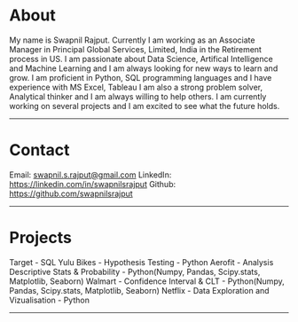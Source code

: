 # About 
My name is Swapnil Rajput. Currently I am working as an Associate Manager in Principal Global Services, Limited, India in the Retirement process in US. I am passionate about Data Science, Artifical Intelligence and Machine Learning and I am always looking for new ways to learn and grow.
I am proficient in Python, SQL programming languages and I have experience with MS Excel, Tableau I am also a strong problem solver, Analytical thinker and I am always willing to help others.
I am currently working on several projects and I am excited to see what the future holds.

---------------------------------------------------------------------------------------------------------------------------------------------------------------------------------------

# Contact
Email: swapnil.s.rajput@gmail.com
LinkedIn: https://linkedin.com/in/swapnilsrajput
Github: https://github.com/swapnilsrajput

---------------------------------------------------------------------------------------------------------------------------------------------------------------------------------------

# Projects
Target - SQL
Yulu Bikes - Hypothesis Testing - Python
Aerofit - Analysis Descriptive Stats & Probability  - Python(Numpy, Pandas, Scipy.stats, Matplotlib, Seaborn)
Walmart - Confidence Interval & CLT - Python(Numpy, Pandas, Scipy.stats, Matplotlib, Seaborn)
Netflix - Data Exploration and Vizualisation - Python

---------------------------------------------------------------------------------------------------------------------------------------------------------------------------------------

<!---
swapnilsrajput/swapnilsrajput is a ✨ special ✨ repository because its `README.md` (this file) appears on your GitHub profile.
You can click the Preview link to take a look at your changes.
--->
